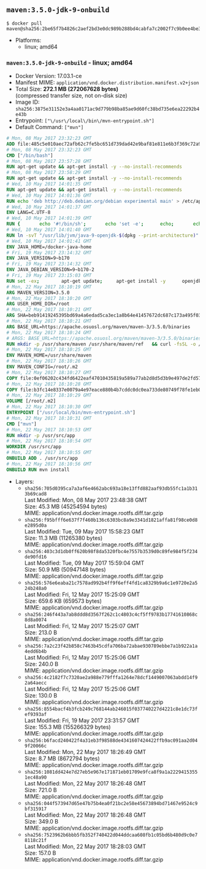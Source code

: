 ## `maven:3.5.0-jdk-9-onbuild`

```console
$ docker pull maven@sha256:2be65f7b4826c2aef2bd3e0dc989b288bd4cabfa7c2002f7c9b0ee4be30ce658
```

-	Platforms:
	-	linux; amd64

### `maven:3.5.0-jdk-9-onbuild` - linux; amd64

-	Docker Version: 17.03.1-ce
-	Manifest MIME: `application/vnd.docker.distribution.manifest.v2+json`
-	Total Size: **272.1 MB (272067628 bytes)**  
	(compressed transfer size, not on-disk size)
-	Image ID: `sha256:3875e31152e3a4aa0171ac9d779b98ba85ae9d60fc38bd735e6ea22292b4e43b`
-	Entrypoint: `["\/usr\/local\/bin\/mvn-entrypoint.sh"]`
-	Default Command: `["mvn"]`

```dockerfile
# Mon, 08 May 2017 23:32:23 GMT
ADD file:485c5e010aec72afb62c7fe5bc651d739dad42e9baf81e811e6b3f369c72a917 in / 
# Mon, 08 May 2017 23:32:23 GMT
CMD ["/bin/bash"]
# Mon, 08 May 2017 23:57:28 GMT
RUN apt-get update && apt-get install -y --no-install-recommends 		ca-certificates 		curl 		wget 	&& rm -rf /var/lib/apt/lists/*
# Mon, 08 May 2017 23:58:29 GMT
RUN apt-get update && apt-get install -y --no-install-recommends 		bzr 		git 		mercurial 		openssh-client 		subversion 				procps 	&& rm -rf /var/lib/apt/lists/*
# Wed, 10 May 2017 14:01:35 GMT
RUN apt-get update && apt-get install -y --no-install-recommends 		bzip2 		unzip 		xz-utils 	&& rm -rf /var/lib/apt/lists/*
# Wed, 10 May 2017 14:01:36 GMT
RUN echo 'deb http://deb.debian.org/debian experimental main' > /etc/apt/sources.list.d/experimental.list
# Wed, 10 May 2017 14:01:37 GMT
ENV LANG=C.UTF-8
# Wed, 10 May 2017 14:01:39 GMT
RUN { 		echo '#!/bin/sh'; 		echo 'set -e'; 		echo; 		echo 'dirname "$(dirname "$(readlink -f "$(which javac || which java)")")"'; 	} > /usr/local/bin/docker-java-home 	&& chmod +x /usr/local/bin/docker-java-home
# Wed, 10 May 2017 14:01:40 GMT
RUN ln -svT "/usr/lib/jvm/java-9-openjdk-$(dpkg --print-architecture)" /docker-java-home
# Wed, 10 May 2017 14:01:41 GMT
ENV JAVA_HOME=/docker-java-home
# Fri, 19 May 2017 23:14:32 GMT
ENV JAVA_VERSION=9~b170
# Fri, 19 May 2017 23:14:32 GMT
ENV JAVA_DEBIAN_VERSION=9~b170-2
# Fri, 19 May 2017 23:15:03 GMT
RUN set -ex; 		apt-get update; 	apt-get install -y 		openjdk-9-jdk-headless="$JAVA_DEBIAN_VERSION" 	; 	rm -rf /var/lib/apt/lists/*; 		[ "$(readlink -f "$JAVA_HOME")" = "$(docker-java-home)" ]; 		update-alternatives --get-selections | awk -v home="$(readlink -f "$JAVA_HOME")" 'index($3, home) == 1 { $2 = "manual"; print | "update-alternatives --set-selections" }'; 	update-alternatives --query java | grep -q 'Status: manual'
# Mon, 22 May 2017 18:10:19 GMT
ARG MAVEN_VERSION=3.5.0
# Mon, 22 May 2017 18:10:20 GMT
ARG USER_HOME_DIR=/root
# Mon, 22 May 2017 18:10:21 GMT
ARG SHA=beb91419245395bd69a4a6edad5ca3ec1a8b64e41457672dc687c173a495f034
# Mon, 22 May 2017 18:10:21 GMT
ARG BASE_URL=https://apache.osuosl.org/maven/maven-3/3.5.0/binaries
# Mon, 22 May 2017 18:10:24 GMT
# ARGS: BASE_URL=https://apache.osuosl.org/maven/maven-3/3.5.0/binaries MAVEN_VERSION=3.5.0 SHA=beb91419245395bd69a4a6edad5ca3ec1a8b64e41457672dc687c173a495f034 USER_HOME_DIR=/root
RUN mkdir -p /usr/share/maven /usr/share/maven/ref   && curl -fsSL -o /tmp/apache-maven.tar.gz ${BASE_URL}/apache-maven-$MAVEN_VERSION-bin.tar.gz   && echo "${SHA}  /tmp/apache-maven.tar.gz" | sha256sum -c -   && tar -xzf /tmp/apache-maven.tar.gz -C /usr/share/maven --strip-components=1   && rm -f /tmp/apache-maven.tar.gz   && ln -s /usr/share/maven/bin/mvn /usr/bin/mvn
# Mon, 22 May 2017 18:10:25 GMT
ENV MAVEN_HOME=/usr/share/maven
# Mon, 22 May 2017 18:10:26 GMT
ENV MAVEN_CONFIG=/root/.m2
# Mon, 22 May 2017 18:10:27 GMT
COPY file:0ef06202c434fd6422eaf47010435819a589a77ab2d8d5d3b9e497de2fd57b3f in /usr/local/bin/mvn-entrypoint.sh 
# Mon, 22 May 2017 18:10:28 GMT
COPY file:b3fc14e8337e0079a4e97eace880b4b7cddc0dc0ea733de80749f78fe1eb089a in /usr/share/maven/ref/ 
# Mon, 22 May 2017 18:10:29 GMT
VOLUME [/root/.m2]
# Mon, 22 May 2017 18:10:30 GMT
ENTRYPOINT ["/usr/local/bin/mvn-entrypoint.sh"]
# Mon, 22 May 2017 18:10:31 GMT
CMD ["mvn"]
# Mon, 22 May 2017 18:10:53 GMT
RUN mkdir -p /usr/src/app
# Mon, 22 May 2017 18:10:54 GMT
WORKDIR /usr/src/app
# Mon, 22 May 2017 18:10:55 GMT
ONBUILD ADD . /usr/src/app
# Mon, 22 May 2017 18:10:56 GMT
ONBUILD RUN mvn install
```

-	Layers:
	-	`sha256:705d0395ca7a3af6e4662abc693a18e13ffd882aaf93db55fc1a1b313b69cad8`  
		Last Modified: Mon, 08 May 2017 23:48:38 GMT  
		Size: 45.3 MB (45254594 bytes)  
		MIME: application/vnd.docker.image.rootfs.diff.tar.gzip
	-	`sha256:f95bfff6e637f7f460b136c6303bc8a9e3341d1821affa81f98ce0d8e2895d0a`  
		Last Modified: Tue, 09 May 2017 15:58:23 GMT  
		Size: 11.3 MB (11265380 bytes)  
		MIME: application/vnd.docker.image.rootfs.diff.tar.gzip
	-	`sha256:403c3d1db0ff620b98f8da5320fbc4e7557b3539d0c89fe984f5f234de90fd16`  
		Last Modified: Tue, 09 May 2017 15:59:04 GMT  
		Size: 50.9 MB (50947148 bytes)  
		MIME: application/vnd.docker.image.rootfs.diff.tar.gzip
	-	`sha256:576e6eaba21c7578ad992b4ff9f6eff4fd1ca8329b9a6c1e9720e2a524b248a0`  
		Last Modified: Fri, 12 May 2017 15:25:09 GMT  
		Size: 659.6 KB (659573 bytes)  
		MIME: application/vnd.docker.image.rootfs.diff.tar.gzip
	-	`sha256:246f443a7ab8ddd8d3567f262c1c4803c4cf5ff9783b17741610868c8d8a0074`  
		Last Modified: Fri, 12 May 2017 15:25:07 GMT  
		Size: 213.0 B  
		MIME: application/vnd.docker.image.rootfs.diff.tar.gzip
	-	`sha256:7a2c23f42b858c7463b45cdfa706ba72abae930789ebbe7a1b922a1a4edd6b4b`  
		Last Modified: Fri, 12 May 2017 15:25:06 GMT  
		Size: 240.0 B  
		MIME: application/vnd.docker.image.rootfs.diff.tar.gzip
	-	`sha256:4c2182f7c7320ae2a988e779fffa1264e78dcf1449007063abdd14f92a64aecc`  
		Last Modified: Fri, 12 May 2017 15:25:06 GMT  
		Size: 130.0 B  
		MIME: application/vnd.docker.image.rootfs.diff.tar.gzip
	-	`sha256:8554bacf4b3fcb249c768144ab246015f037740227d4221c8e1dc73fef9393af`  
		Last Modified: Fri, 19 May 2017 23:31:57 GMT  
		Size: 155.3 MB (155266329 bytes)  
		MIME: application/vnd.docker.image.rootfs.diff.tar.gzip
	-	`sha256:b6facd240422f4a31eb3f98588de4341607424422ffb9ac091aa2d049f20066c`  
		Last Modified: Mon, 22 May 2017 18:26:49 GMT  
		Size: 8.7 MB (8672794 bytes)  
		MIME: application/vnd.docker.image.rootfs.diff.tar.gzip
	-	`sha256:1081dd424e7d27eb5e967e171871eb01709e9fca8f9a1a22294153551ec48a90`  
		Last Modified: Mon, 22 May 2017 18:26:48 GMT  
		Size: 721.0 B  
		MIME: application/vnd.docker.image.rootfs.diff.tar.gzip
	-	`sha256:044f573947d65e47b75b4ea0f21bc2e58e45673894bd71467e9524c9bf315917`  
		Last Modified: Mon, 22 May 2017 18:26:48 GMT  
		Size: 349.0 B  
		MIME: application/vnd.docker.image.rootfs.diff.tar.gzip
	-	`sha256:7523962b6bbb5fb352f740422d044ddcaa608fb1c05bd6b480d9c0e78118c21f`  
		Last Modified: Mon, 22 May 2017 18:28:03 GMT  
		Size: 157.0 B  
		MIME: application/vnd.docker.image.rootfs.diff.tar.gzip
